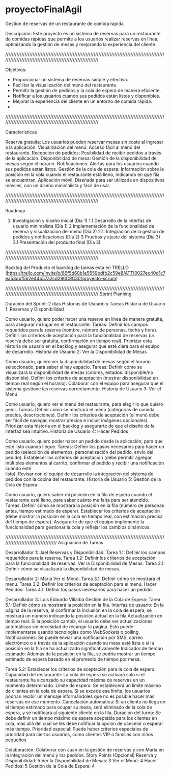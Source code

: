 # proyectoFinalAgil
Gestion de reservas de un restaurante de comida rapida 

Descripción:
Este proyecto es un sistema de reservas para un restaurante de comidas rápidas que permite a los usuarios realizar reservas en línea, optimizando la gestión de mesas y mejorando la experiencia del cliente.

/////////////////////////////////////////////////////////////////////////////////////////////////////////////////////////////////////////////////////////////

Objetivos:
- Proporcionar un sistema de reservas simple y efectivo.
- Facilitar la visualización del menú del restaurante.
- Permitir la gestión de pedidos y la cola de espera de manera eficiente.
- Notificar a los usuarios cuando sus pedidos están listos y disponibles.
- Mejorar la experiencia del cliente en un entorno de comida rápida.
- 
/////////////////////////////////////////////////////////////////////////////////////////////////////////////////////////////////////////////////////////////

Caracteristicas

Reserva gratuita: Los usuarios pueden reservar mesas sin costo al ingresar a la aplicación.
Visualización del menú: Acceso fácil al menú del restaurante.
Recepción de pedidos: Posibilidad de recibir pedidos a través de la aplicación.
Disponibilidad de mesa: Gestión de la disponibilidad de mesas según el horario.
Notificaciones: Alertas para los usuarios cuando sus pedidos están listos.
Gestión de la cola de espera: Información sobre la posición en la cola cuando el restaurante está lleno, indicando en qué fila se encuentran.
Aplicación móvil: Diseñada para ser utilizada en dispositivos móviles, con un diseño minimalista y fácil de usar.

/////////////////////////////////////////////////////////////////////////////////////////////////////////////////////////////////////////////////////////////
 
 Roadmap
1. Investigación y diseño inicial (Día 1)
1.1 Desarrollo de la interfaz de usuario minimalista (Día 1)
2 Implementación de la funcionalidad de reserva y visualización del menú (Día 2)
2.1. Integración de la gestión de pedidos y notificaciones (Día 2)
3 Pruebas y ajuste del sistema (Día 3)
3.1 Presentación del producto final (Día 3)
   
/////////////////////////////////////////////////////////////////////////////////////////////////////////////////////////////////////////////////////////////

Backlog del Producto
el backlog de tareas esta en TRELLO (https://trello.com/invite/b/66f5d68b1e5559bdfb2c59e8/ATTI0027ec40d1c7ea53dbf562e44b57a2cd286C9C30/proyecto-scrum)

/////////////////////////////////////////////////////////////////////////////////////////////////////////////////////////////////////////////////////////////
Sprint Planning

Duración del Sprint: 2 días
Historias de Usuario y Tareas
Historia de Usuario 1: Reservas y Disponibilidad

Como usuario, quiero poder hacer una reserva en línea de manera gratuita, para asegurar mi lugar en el restaurante.
Tareas:
  Definir los campos requeridos para la reserva (nombre, número de personas, fecha y hora).
  Definir los criterios de aceptación para la funcionalidad de reservas (la reserva debe ser gratuita, confirmación en tiempo real).
  Priorizar esta historia de usuario en el backlog y asegurar que esté clara para el equipo de desarrollo.
  Historia de Usuario 2: Ver la Disponibilidad de Mesas

Como usuario, quiero ver la disponibilidad de mesas según el horario seleccionado, para saber si hay espacio.
Tareas:
  Definir cómo se visualizará la disponibilidad de mesas (colores, estados: disponible/no disponible).
  Definir los criterios de aceptación (mostrar disponibilidad en tiempo real según el horario).
  Colaborar con el equipo para asegurar que el sistema gestione las reservas correctamente.
  Historia de Usuario 3: Ver el Menú

Como usuario, quiero ver el menú del restaurante, para elegir lo que quiero pedir.
Tareas:
  Definir cómo se mostrará el menú (categorías de comida, precios, descripciones).
  Definir los criterios de aceptación (el menú debe ser fácil de navegar, mostrar precios e incluir imágenes opcionales).
  Priorizar esta historia en el backlog y asegurarte de que el diseño de la interfaz sea intuitivo.
  Historia de Usuario 4: Hacer Pedidos

Como usuario, quiero poder hacer un pedido desde la aplicación, para que esté listo cuando llegue.
Tareas:
  Definir los pasos necesarios para hacer un pedido (selección de elementos, personalización del pedido, envío del pedido).
  Establecer los criterios de aceptación (debe permitir agregar múltiples elementos al carrito, confirmar el pedido y recibir una notificación cuando esté   
  listo).
  Revisar con el equipo de desarrollo la integración del sistema de pedidos con la cocina del restaurante.
  Historia de Usuario 5: Gestión de la Cola de Espera

Como usuario, quiero saber mi posición en la fila de espera cuando el restaurante esté lleno, para saber cuánto me falta para ser atendido.
Tareas:
  Definir cómo se mostrará la posición en la fila (número de personas antes, tiempo estimado de espera).
  Establecer los criterios de aceptación (debe mostrar la posición en la cola en tiempo real, con estimación precisa del tiempo de espera).
  Asegurarte de que el equipo implemente la funcionalidad para gestionar la cola y reflejar los cambios dinámicos.
  
///////////////////////////////////////////////////////////////////////////////////////////////////////////////////////////////////
Asignación de Tareas

Desarrollador 1: Jael
Reservas y Disponibilidad:
  Tarea 1.1: Definir los campos requeridos para la reserva.
  Tarea 1.2: Definir los criterios de aceptación para la funcionalidad de reservas.
Ver la Disponibilidad de Mesas:
  Tarea 2.1: Definir cómo se visualizará la disponibilidad de mesas.
  
Desarrollador 2: María
Ver el Menú:
  Tarea 3.1: Definir cómo se mostrará el menú.
  Tarea 3.2: Definir los criterios de aceptación para el menú.
Hacer Pedidos:
  Tarea 4.1: Definir los pasos necesarios para hacer un pedido.
  
Desarrollador 3: Luis Edaurdo Villalba 
Gestión de la Cola de Espera:
  Tarea 5.1: Definir cómo se mostrará la posición en la fila.
Interfaz de usuario: En la página de la reserva, al confirmar la inclusión en la cola de espera, se mostrará un número indicando la posición actual en la fila
Actualización en tiempo real: Si la posición cambia, el usuario debe ver actualizaciones automáticas sin necesidad de recargar la página. Esto puede implementarse usando tecnologías como WebSockets o polling.
Notificaciones: Se puede enviar una notificación por SMS, correo electrónico o a través de la aplicación cuando su mesa esté lista o si la posición en la fila se ha actualizado significativamente 
Indicador de tiempo estimado: Además de la posición en la fila, se podría mostrar un tiempo estimado de espera basado en el promedio de tiempo por mesa.
  
  Tarea 5.2: Establecer los criterios de aceptación para la cola de espera.
Capacidad del restaurante: La cola de espera se activará solo si el restaurante ha alcanzado su capacidad máxima de reservas en un momento determinado.
Límite de espera: Se establecerá un límite máximo de clientes en la cola de espera. Si se excede ese límite, los usuarios podrían recibir un mensaje informándoles que no es posible hacer más reservas en ese momento.
Cancelación automática: Si un cliente no llega en el tiempo estimado para ocupar su mesa, será eliminado de la cola de espera, y se notificará al siguiente cliente en la fila.
Duración del turno: Se debe definir un tiempo máximo de espera aceptable para los clientes en cola, más allá del cual se les debe notificar la opción de cancelar o esperar más tiempo.
Prioridad especial: Puede haber criterios especiales de prioridad para ciertos usuarios, como clientes VIP o familias con niños pequeños
  
Colaboración:
Colaborar con Juan en la gestión de reservas y con María en la integración del menú y los pedidos.
Story Points (Opcional)
Reserva y Disponibilidad: 5
Ver la Disponibilidad de Mesas: 3
Ver el Menú: 4
Hacer Pedidos: 5
Gestión de la Cola de Espera: 4

